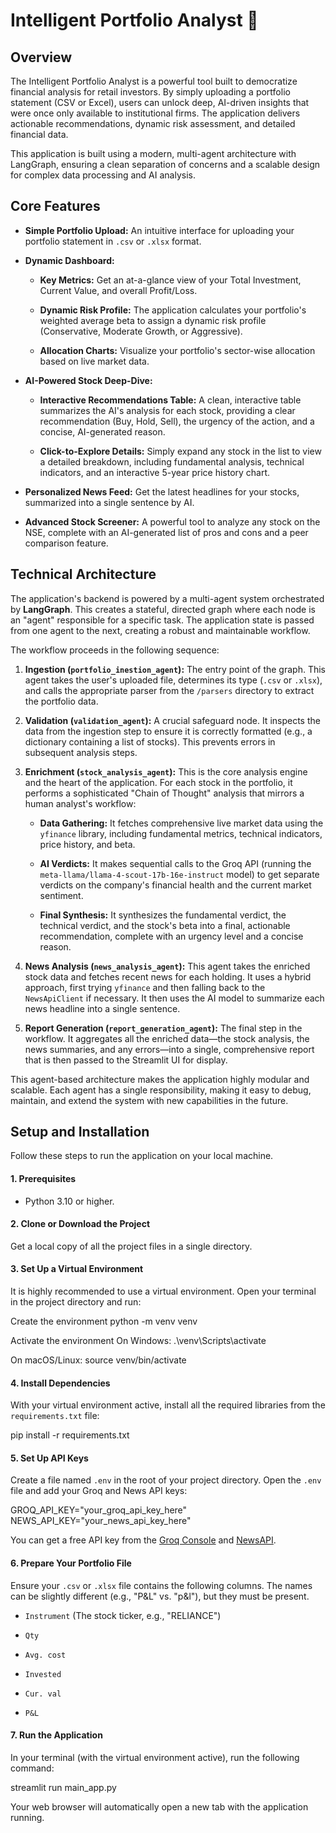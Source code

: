 # Intelligent Portfolio Analyst 🤖

## Overview

The Intelligent Portfolio Analyst is a powerful tool built to democratize financial analysis for retail investors. By simply uploading a portfolio statement (CSV or Excel), users can unlock deep, AI-driven insights that were once only available to institutional firms. The application delivers actionable recommendations, dynamic risk assessment, and detailed financial data.

This application is built using a modern, multi-agent architecture with LangGraph, ensuring a clean separation of concerns and a scalable design for complex data processing and AI analysis.

## Core Features

* **Simple Portfolio Upload:** An intuitive interface for uploading your portfolio statement in `.csv` or `.xlsx` format.

* **Dynamic Dashboard:**

  * **Key Metrics:** Get an at-a-glance view of your Total Investment, Current Value, and overall Profit/Loss.

  * **Dynamic Risk Profile:** The application calculates your portfolio's weighted average beta to assign a dynamic risk profile (Conservative, Moderate Growth, or Aggressive).

  * **Allocation Charts:** Visualize your portfolio's sector-wise allocation based on live market data.

* **AI-Powered Stock Deep-Dive:**

  * **Interactive Recommendations Table:** A clean, interactive table summarizes the AI's analysis for each stock, providing a clear recommendation (Buy, Hold, Sell), the urgency of the action, and a concise, AI-generated reason.

  * **Click-to-Explore Details:** Simply expand any stock in the list to view a detailed breakdown, including fundamental analysis, technical indicators, and an interactive 5-year price history chart.

* **Personalized News Feed:** Get the latest headlines for your stocks, summarized into a single sentence by AI.

* **Advanced Stock Screener:** A powerful tool to analyze any stock on the NSE, complete with an AI-generated list of pros and cons and a peer comparison feature.

## Technical Architecture

The application's backend is powered by a multi-agent system orchestrated by **LangGraph**. This creates a stateful, directed graph where each node is an "agent" responsible for a specific task. The application state is passed from one agent to the next, creating a robust and maintainable workflow.

The workflow proceeds in the following sequence:

1. **Ingestion (`portfolio_inestion_agent`):** The entry point of the graph. This agent takes the user's uploaded file, determines its type (`.csv` or `.xlsx`), and calls the appropriate parser from the `/parsers` directory to extract the portfolio data.

2. **Validation (`validation_agent`):** A crucial safeguard node. It inspects the data from the ingestion step to ensure it is correctly formatted (e.g., a dictionary containing a list of stocks). This prevents errors in subsequent analysis steps.

3. **Enrichment (`stock_analysis_agent`):** This is the core analysis engine and the heart of the application. For each stock in the portfolio, it performs a sophisticated "Chain of Thought" analysis that mirrors a human analyst's workflow:

   * **Data Gathering:** It fetches comprehensive live market data using the `yfinance` library, including fundamental metrics, technical indicators, price history, and beta.

   * **AI Verdicts:** It makes sequential calls to the Groq API (running the `meta-llama/llama-4-scout-17b-16e-instruct` model) to get separate verdicts on the company's financial health and the current market sentiment.

   * **Final Synthesis:** It synthesizes the fundamental verdict, the technical verdict, and the stock's beta into a final, actionable recommendation, complete with an urgency level and a concise reason.

4. **News Analysis (`news_analysis_agent`):** This agent takes the enriched stock data and fetches recent news for each holding. It uses a hybrid approach, first trying `yfinance` and then falling back to the `NewsApiClient` if necessary. It then uses the AI model to summarize each news headline into a single sentence.

5. **Report Generation (`report_generation_agent`):** The final step in the workflow. It aggregates all the enriched data—the stock analysis, the news summaries, and any errors—into a single, comprehensive report that is then passed to the Streamlit UI for display.

This agent-based architecture makes the application highly modular and scalable. Each agent has a single responsibility, making it easy to debug, maintain, and extend the system with new capabilities in the future.

## Setup and Installation

Follow these steps to run the application on your local machine.

#### 1. Prerequisites

* Python 3.10 or higher.

#### 2. Clone or Download the Project

Get a local copy of all the project files in a single directory.

#### 3. Set Up a Virtual Environment

It is highly recommended to use a virtual environment. Open your terminal in the project directory and run:


Create the environment
python -m venv venv

Activate the environment
On Windows:
.\venv\Scripts\activate

On macOS/Linux:
source venv/bin/activate


#### 4. Install Dependencies

With your virtual environment active, install all the required libraries from the `requirements.txt` file:


pip install -r requirements.txt


#### 5. Set Up API Keys

Create a file named `.env` in the root of your project directory. Open the `.env` file and add your Groq and News API keys:


GROQ_API_KEY="your_groq_api_key_here"
NEWS_API_KEY="your_news_api_key_here"


You can get a free API key from the [Groq Console](https://console.groq.com/keys) and [NewsAPI](https://newsapi.org/).

#### 6. Prepare Your Portfolio File

Ensure your `.csv` or `.xlsx` file contains the following columns. The names can be slightly different (e.g., "P&L" vs. "p&l"), but they must be present.

* `Instrument` (The stock ticker, e.g., "RELIANCE")

* `Qty`

* `Avg. cost`

* `Invested`

* `Cur. val`

* `P&L`

#### 7. Run the Application

In your terminal (with the virtual environment active), run the following command:


streamlit run main_app.py


Your web browser will automatically open a new tab with the application running.
